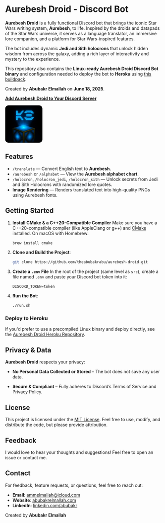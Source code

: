 # Aurebesh Droid - Discord Bot

**Aurebesh Droid** is a fully functional Discord bot that brings the iconic Star Wars writing system, **Aurebesh**, to life. Inspired by the droids and datapads of the Star Wars universe, it serves as a language translator, an immersive lore companion, and a platform for Star Wars-inspired features.

The bot includes dynamic **Jedi and Sith holocrons** that unlock hidden wisdom from across the galaxy, adding a rich layer of interactivity and mystery to the experience.

This repository also contains the **Linux-ready Aurebesh Droid Discord Bot binary** and configuration needed to deploy the bot to **Heroku** using [this buildpack](https://github.com/ph3nx/heroku-binary-buildpack.git).

Created by **Abubakr Elmallah** on **June 18, 2025**.

[**Add Aurebesh Droid to Your Discord Server**](https://discord.ly/aurebesh-droid)

<a href="https://discord.ly/aurebesh-droid">
  <img src="logo.jpg" alt="Logo" width="120" style="border-radius:10px;"/>
</a>

## Features

- `/translate` — Convert English text to **Aurebesh**.
- `/aurebesh` or `/alphabet` — View the **Aurebesh alphabet chart**.
- `/holocron`, `/holocron_jedi`, `/holocron_sith` — Unlock secrets from Jedi and Sith Holocrons with randomized lore quotes.
- **Image Rendering** — Renders translated text into high-quality PNGs using Aurebesh fonts.

## Getting Started

1. **Install CMake & a C++20-Compatible Compiler**
   Make sure you have a C++20-compatible compiler (like AppleClang or g++) and [CMake](https://cmake.org/) installed.
   On macOS with Homebrew:

   ```bash
   brew install cmake
   ```

2. **Clone and Build the Project**:

   ```bash
   git clone https://github.com/theabubakrabu/aurebesh-droid.git
   ```

3. **Create a `.env` File**
   In the root of the project (same level as `src`), create a file named `.env` and paste your Discord bot token into it:

   ```
   DISCORD_TOKEN=token
   ```

4. **Run the Bot**:

   ```bash
   ./run.sh
   ```

### Deploy to Heroku

If you'd prefer to use a precompiled Linux binary and deploy directly, see the [Aurebesh Droid Heroku Repository](https://github.com/TheAbubakrAbu/Aurebesh-Droid-Heroku).

## Privacy & Data

**Aurebesh Droid** respects your privacy:
* **No Personal Data Collected or Stored** – The bot does not save any user data.
- **Secure & Compliant** – Fully adheres to Discord’s Terms of Service and Privacy Policy.

## License

This project is licensed under the [MIT License](LICENSE). Feel free to use, modify, and distribute the code, but please provide attribution.

## Feedback

I would love to hear your thoughts and suggestions! Feel free to open an issue or contact me.

## Contact

For feedback, feature requests, or questions, feel free to reach out:
- **Email**: ammelmallah@icloud.com
- **Website**: [abubakrelmallah.com](https://abubakrelmallah.com/)
- **LinkedIn**: [linkedin.com/abubakr](https://www.linkedin.com/in/abubakr-elmallah-416a0b273/)

Created by **Abubakr Elmallah**